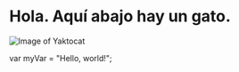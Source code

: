# Hola. Aquí abajo hay un gato.

![Image of Yaktocat](https://octodex.github.com/images/yaktocat.png)

var myVar = "Hello, world!";
